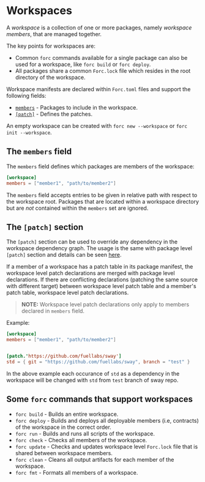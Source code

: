 # Workspaces

A *workspace* is a collection of one or more packages, namely *workspace members*, that are managed together.

The key points for workspaces are:

* Common `forc` commands available for a single package can also be used for a workspace, like `forc build` or `forc deploy`.
* All packages share a common `Forc.lock` file which resides in the root directory of the workspace.

Workspace manifests are declared within `Forc.toml` files and support the following fields:

* [`members`](#the-members-field) - Packages to include in the workspace.
* [`[patch]`](#the-patch-section) - Defines the patches.

An empty workspace can be created with `forc new --workspace` or `forc init --workspace`.

## The `members` field

The `members` field defines which packages are members of the workspace:

```toml
[workspace]
members = ["member1", "path/to/member2"]
```

The `members` field accepts entries to be given in relative path with respect to the workspace root.
Packages that are located within a workspace directory but are *not* contained within the `members` set are ignored.

## The `[patch]` section

The `[patch]` section can be used to override any dependency in the workspace dependency graph. The usage is the same with package level `[patch]` section and details can be seen [here](./manifest_reference.md#the-patch-section).

If a member of a workspace has a patch table in its package manifest, the workspace level patch declarations are merged with package level declarations. If there are conflicting declarations (patching the same source with different target) between workspace level patch table and a member's patch table, workspace level patch declarations.

> **NOTE:** Workspace level patch declarations only apply to members declared in `members` field.

Example:

```toml
[workspace]
members = ["member1", "path/to/member2"]


[patch.'https://github.com/fuellabs/sway']
std = { git = "https://github.com/fuellabs/sway", branch = "test" }
```

In the above example each occurance of `std` as a dependency in the workspace will be changed with `std` from `test` branch of sway repo.

## Some `forc` commands that support workspaces

* `forc build` - Builds an entire workspace.
* `forc deploy` - Builds and deploys all deployable members (i.e, contracts) of the workspace in the correct order.
* `forc run` - Builds and runs all scripts of the workspace.
* `forc check` - Checks all members of the workspace.
* `forc update` - Checks and updates workspace level `Forc.lock` file that is shared between workspace members.
* `forc clean` - Cleans all output artifacts for each member of the workspace.
* `forc fmt` - Formats all members of a workspace.
